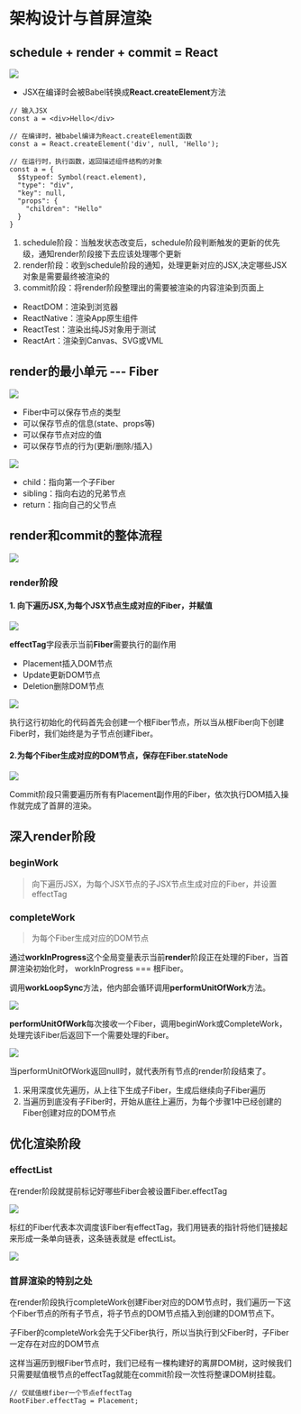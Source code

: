 # 架构设计与首屏渲染
## schedule + render + commit = React
![](img/JSX-DOM.png)  

- JSX在编译时会被Babel转换成**React.createElement**方法  
```
// 输入JSX
const a = <div>Hello</div>

// 在编译时，被babel编译为React.createElement函数
const a = React.createElement('div', null, 'Hello');

// 在运行时，执行函数，返回描述组件结构的对象
const a = {
  $$typeof: Symbol(react.element),
  "type": "div",
  "key": null,
  "props": {
    "children": "Hello"
  }
}
```

1. schedule阶段：当触发状态改变后，schedule阶段判断触发的更新的优先级，通知render阶段接下去应该处理哪个更新
2. render阶段：收到schedule阶段的通知，处理更新对应的JSX,决定哪些JSX对象是需要最终被渲染的
3. commit阶段：将render阶段整理出的需要被渲染的内容渲染到页面上  

- ReactDOM：渲染到浏览器
- ReactNative：渲染App原生组件
- ReactTest：渲染出纯JS对象用于测试
- ReactArt：渲染到Canvas、SVG或VML

## render的最小单元 --- Fiber

![](img/Fiber.png)  

- Fiber中可以保存节点的类型
- 可以保存节点的信息(state、props等)
- 可以保存节点对应的值
- 可以保存节点的行为(更新/删除/插入)  

![](img/Fiber1.png)  

- child：指向第一个子Fiber
- sibling：指向右边的兄弟节点
- return：指向自己的父节点

## render和commit的整体流程
![](img/Demo.png)  

### render阶段
#### 1. 向下遍历JSX,为每个JSX节点生成对应的Fiber，并赋值    

![](img/effectTag.png)  

**effectTag**字段表示当前**Fiber**需要执行的副作用  
- Placement插入DOM节点
- Update更新DOM节点
- Deletion删除DOM节点  

![](img/为字节创建Fiber.png)  

执行这行初始化的代码首先会创建一个根Fiber节点，所以当从根Fiber向下创建Fiber时，我们始终是为子节点创建Fiber。

#### 2.为每个Fiber生成对应的DOM节点，保存在Fiber.stateNode
![](img/stateNode.png)  

Commit阶段只需要遍历所有有Placement副作用的Fiber，依次执行DOM插入操作就完成了首屏的渲染。


## 深入render阶段
### beginWork
> 向下遍历JSX，为每个JSX节点的子JSX节点生成对应的Fiber，并设置effectTag

### completeWork
> 为每个Fiber生成对应的DOM节点  

通过**workInProgress**这个全局变量表示当前**render**阶段正在处理的Fiber，当首屏渲染初始化时， workInProgress === 根Fiber。

调用**workLoopSync**方法，他内部会循环调用**performUnitOfWork**方法。  

![](img/workLoopSync.png)  

**performUnitOfWork**每次接收一个Fiber，调用beginWork或CompleteWork，处理完该Fiber后返回下一个需要处理的Fiber。  

![](img/performUnitOfWork.png)  

当performUnitOfWork返回null时，就代表所有节点的render阶段结束了。  

1. 采用深度优先遍历，从上往下生成子Fiber，生成后继续向子Fiber遍历
2. 当遍历到底没有子Fiber时，开始从底往上遍历，为每个步骤1中已经创建的Fiber创建对应的DOM节点  

## 优化渲染阶段
### effectList
在render阶段就提前标记好哪些Fiber会被设置Fiber.effectTag  

![](img/effectList.png)  

标红的Fiber代表本次调度该Fiber有effectTag，我们用链表的指针将他们链接起来形成一条单向链表，这条链表就是 effectList。  

![](img/effectList1.png)  

### 首屏渲染的特别之处
在render阶段执行completeWork创建Fiber对应的DOM节点时，我们遍历一下这个Fiber节点的所有子节点，将子节点的DOM节点插入到创建的DOM节点下。  

子Fiber的completeWork会先于父Fiber执行，所以当执行到父Fiber时，子Fiber一定存在对应的DOM节点  

这样当遍历到根Fiber节点时，我们已经有一棵构建好的离屏DOM树，这时候我们只需要赋值根节点的effectTag就能在commit阶段一次性将整课DOM树挂载。  

```
// 仅赋值根fiber一个节点effectTag
RootFiber.effectTag = Placement; 
```